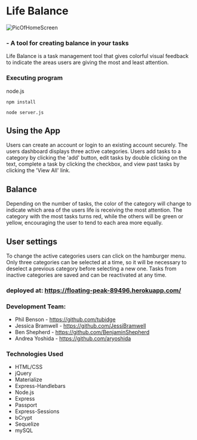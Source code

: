 # Life Balance 
![PicOfHomeScreen](Life-Balance/LifeBalance.png)
### - A tool for creating balance in your tasks
Life Balance is a task management tool that gives colorful visual feedback to indicate the areas users are giving the most and least attention. 

### Executing program

node.js

```
npm install
```
```
node server.js
```
## Using the App
Users can create an account or login to an existing account securely. The users dashboard displays three active categories. Users add tasks to a category by clicking the 'add' button, edit tasks by double clicking on the text, complete a task by clicking the checkbox, and view past tasks by clicking the 'View All' link. 

## Balance
Depending on the number of tasks, the color of the category will change to indicate which area of the users life is receiving the most attention. The category with the most tasks turns red, while the others will be green or yellow, encouraging the user to tend to each area more equally. 

## User settings 
To change the active categories users can click on the hamburger menu. Only three categories can be selected at a time, so it will be necessary to deselect a previous category before selecting a new one. Tasks from inactive categories are saved and can be reactivated at any time. 

### deployed at: https://floating-peak-89496.herokuapp.com/

### Development Team:
- Phil Benson - https://github.com/tubidge
- Jessica Bramwell - https://github.com/JessiBramwell
- Ben Shepherd - https://github.com/BenjaminShepherd
- Andrea Yoshida - https://github.com/aryoshida

### Technologies Used
- HTML/CSS
- jQuery
- Materialize 
- Express-Handlebars
- Node.js
- Express
- Passport
- Express-Sessions
- bCrypt
- Sequelize
- mySQL
